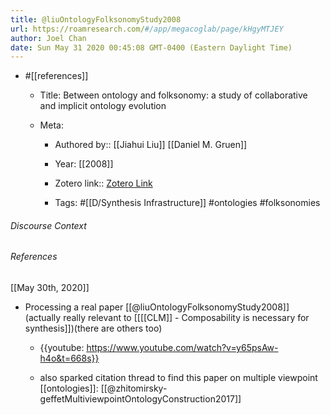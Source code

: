 ```yaml
---
title: @liuOntologyFolksonomyStudy2008
url: https://roamresearch.com/#/app/megacoglab/page/kHgyMTJEY
author: Joel Chan
date: Sun May 31 2020 00:45:08 GMT-0400 (Eastern Daylight Time)
---
```


- #[[references]]

    - Title: Between ontology and folksonomy: a study of collaborative and implicit ontology evolution

    - Meta:

        - Authored by:: [[Jiahui Liu]] [[Daniel M. Gruen]]

        - Year: [[2008]]

        - Zotero link:: [Zotero Link](zotero://select/items/1_7N57DIZB)

        - Tags: #[[D/Synthesis Infrastructure]] #ontologies #folksonomies

###### Discourse Context



###### References

[[May 30th, 2020]]

- Processing a real paper [[@liuOntologyFolksonomyStudy2008]] (actually really relevant to [[[[CLM]] - Composability is necessary for synthesis]])(there are others too)

    - {{youtube: https://www.youtube.com/watch?v=y65psAw-h4o&t=668s}}

    - also sparked citation thread to find this paper on multiple viewpoint [[ontologies]]: [[@zhitomirsky-geffetMultiviewpointOntologyConstruction2017]]
